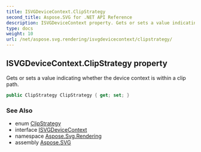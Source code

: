 ```yaml
---
title: ISVGDeviceContext.ClipStrategy
second_title: Aspose.SVG for .NET API Reference
description: ISVGDeviceContext property. Gets or sets a value indicating whether the device context is within a clip path
type: docs
weight: 10
url: /net/aspose.svg.rendering/isvgdevicecontext/clipstrategy/
---
```

## ISVGDeviceContext.ClipStrategy property

Gets or sets a value indicating whether the device context is within a clip path.

```csharp
public ClipStrategy ClipStrategy { get; set; }
```

### See Also

* enum [ClipStrategy](../../clipstrategy/)
* interface [ISVGDeviceContext](../)
* namespace [Aspose.Svg.Rendering](../../../aspose.svg.rendering/)
* assembly [Aspose.SVG](../../../)

